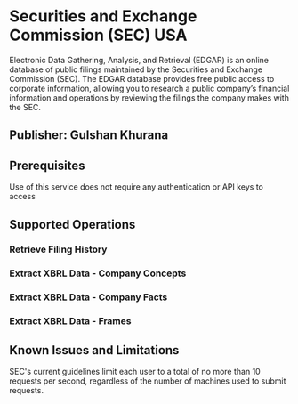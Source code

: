 # Securities and Exchange Commission (SEC) USA

Electronic Data Gathering, Analysis, and Retrieval (EDGAR) is an online database of public filings maintained by the Securities and Exchange Commission (SEC). The EDGAR database provides free public access to corporate information, allowing you to research a public company’s financial information and operations by reviewing the filings the company makes with the SEC.
## Publisher: Gulshan Khurana

## Prerequisites
Use of this service does not require any authentication or API keys to access
## Supported Operations

### Retrieve Filing History

### Extract XBRL Data - Company Concepts

### Extract XBRL Data - Company Facts

### Extract XBRL Data - Frames



## Known Issues and Limitations
SEC's current guidelines limit each user to a total of no more than 10 requests per second, regardless of the number of machines used to submit requests.
